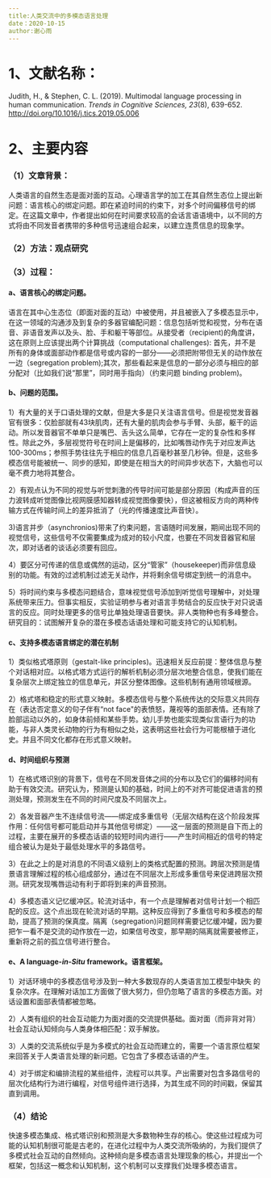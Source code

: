 ```yaml
---
title:人类交流中的多模态语言处理
date：2020-10-15
author:谢心雨
---
```


# 1、文献名称：

Judith, H., & Stephen, C. L. (2019). Multimodal language processing in human communication. *Trends in Cognitive Sciences, 23*(8), 639-652. http://doi.org/10.1016/j.tics.2019.05.006

# 2、主要内容

### （1）文章背景：

人类语言的自然生态是面对面的互动。心理语言学的加工在其自然生态位上提出新问题：语言核心的绑定问题。即在紧迫时间的约束下，对多个时间偏移信号的绑定。在这篇文章中，作者提出如何在时间要求较高的会话言语语境中，以不同的方式将由不同发音者携带的多种信号迅速组合起来，以建立连贯信息的现象学。

### （2）方法：观点研究

### （3）过程：

#### a、语言核心的绑定问题。 

语言在其中心生态位（即面对面的互动）中被使用，并且被嵌入了多模态显示中，在这一领域的沟通涉及到复杂的多器官编配问题：信息包括听觉和视觉，分布在语音、非语音发声以及头、脸、手和躯干等部位。从接受者（recipient)的角度讲，这在原则上应该提出两个计算挑战（computational challenges): 首先，并不是所有的身体或面部动作都是信号或内容的一部分——必须把附带但无关的动作放在一边（segregation problem);其次，那些看起来是信息的一部分必须与相应的部分配对（比如我们说“那里”，同时用手指向）（约束问题 binding problem)。

#### b、问题的范围。

1）有大量的关于口语处理的文献，但是大多是只关注语言信号。但是视觉发音器官有很多：仅脸部就有43块肌肉，还有大量的肌肉会参与手臂、头部，躯干的运动。所以发音器官不单单只是嘴巴、舌头这么简单，它存在一定的复杂性和多样性。除此之外，多层视觉符号在时间上是偏移的，比如嘴唇动作先于对应发声达100-300ms；参照手势往往先于相应的信息几百毫秒甚至几秒钟。但是，这些多模态信号能被统一、同步的感知，即使是在相当大的时间异步状态下，大脑也可以毫不费力地将其整合。

2）有观点认为不同的视觉与听觉刺激的传导时间可能是部分原因（构成声音的压力波转成听觉图像比视网膜感知器转成视觉图像要快），但这被相反方向的两种传输方式在传输时间上的差异抵消了（光的传播速度比声音快）。

3)语言并步（asynchronios)带来了约束问题，言语随时间发展，期间出现不同的视觉信号，这些信号不仅需要集成为成对的较小尺度，也要在不同发音器官和层次，即对话者的谈话必须要有回应。

4）要区分可传递的信息或偶然的运动，区分“管家”（housekeeper)而非信息级别的功能。有效的过滤机制过滤无关动作，并将剩余信号绑定到统一的消息中。

5）将时间约束与多模态问题结合，意味视觉信号添加到听觉信号理解中，对处理系统带来压力。但事实相反，实验证明参与者对语言手势结合的反应快于对只说语言的反应。同时处理更多的信号比单独处理语音要快。非人类物种也有多峰整合。研究目的：试图解开复杂的潜在多模态话语处理和可能支持它的认知机制。

#### c、支持多模态语言绑定的潜在机制

1）类似格式塔原则（gestalt-like principles)。迅速相关反应前提：整体信息与整个对话相对应。以格式塔方式运行的解析机制必须分层次地整合信息，使我们能在复杂层次上绑定独立的信息单元，并区分整体图像。这些机制有通用领域根源。

2）格式塔和稳定的形式意义映射。多模态信号与整个系统传达的交际意义共同存在（表达否定意义的句子伴有“not face"的表愤怒，蔑视等的面部表情。还有除了脸部运动以外的，如身体前倾和某些手势。幼儿手势也能实现类似言语行为的功能，与非人类灵长动物的行为有相似之处，这表明这些社会行为可能根植于进化史。并且不同文化都存在形式意义映射。

#### d、时间组织与预测

1）在格式塔识别的背景下，信号在不同发音体之间的分布以及它们的偏移时间有助于有效交流。研究认为，预测是认知的基础，时间上的不对齐可能促进语言的预测处理，预测发生在不同的时间尺度及不同层次上。

2）各发音器产生不连续信号流——绑定成多重信号（无层次结构在这个阶段发挥作用：任何信号都可能启动并与其他信号绑定）——这一层面的预测是自下而上的过程，主要在展开的多模态话语的较短时间内进行——产生时间相近的信号的特定组合被认为是处于最低处理水平的多路信号。

3）在此之上的是对消息的不同语义级别上的类格式配置的预测。跨层次预测是情景语言理解过程的核心组成部分，通过在不同层次上形成多重信号来促进跨层次预测。研究发现嘴唇运动有利于即将到来的声音预测。

4）多模态语义记忆缓冲区。轮流对话中，有一个点是理解者对信号计划一个相匹配的反应。这个点出现在轮流对话的早期。这种反应得到了多重信号和多模态的帮助，提高了预测的保真度。隔离（segregation)问题同样需要记忆缓冲罐，因为要把乍一看不是交流的动作放在一边，如果信号改变，那早期的隔离就需要被修正，重新将之前的孤立信号进行整合。

#### e、A language-*in*-*Situ* framework。语言框架。

1）对话环境中的多模态信号涉及到一种大多数现存的人类语言加工模型中缺失 的复杂次序。在理解对话加工方面做了很大努力，但仍忽略了语言的多模态方面。对话设置和面部表情都被忽略。

2）人类有组织的社会互动能力为面对面的交流提供基础。面对面（而非背对背）社会互动认知倾向与人类身体相匹配：双手解放。

3）人类的交流系统似乎是为多模式的社会互动而建立的，需要一个语言原位框架来回答关于人类语言处理的新问题。它包含了多模态话语的产生。

4）对于绑定和编排流程的某些组件，流程可以共享。产出需要对包含多路信号的层次化结构行为进行编程，对信号组件进行选择，为其生成不同的时间戳，保留其直到调用。

### （4）结论

​	快速多模态集成、格式塔识别和预测是大多数物种生存的核心。使这些过程成为可能的认知机制很可能是古老的，在进化过程中为人类交流所吸纳的，为我们提供了多模式社会互动的自然倾向。这种倾向是多模态语言处理现象的核心，并提出一个框架，包括这一概念和认知机制，这个机制可以支撑我们处理多模态语言。
